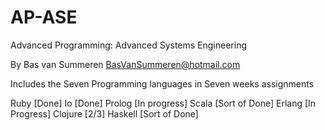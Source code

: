 # AP-ASE
Advanced Programming: Advanced Systems Engineering

By Bas van Summeren <BasVanSummeren@hotmail.com>

Includes the Seven Programming languages in Seven weeks assignments 

Ruby    [Done] 
Io      [Done] 
Prolog  [In progress] 
Scala   [Sort of Done] 
Erlang  [In Progress] 
Clojure [2/3] 
Haskell [Sort of Done] 
